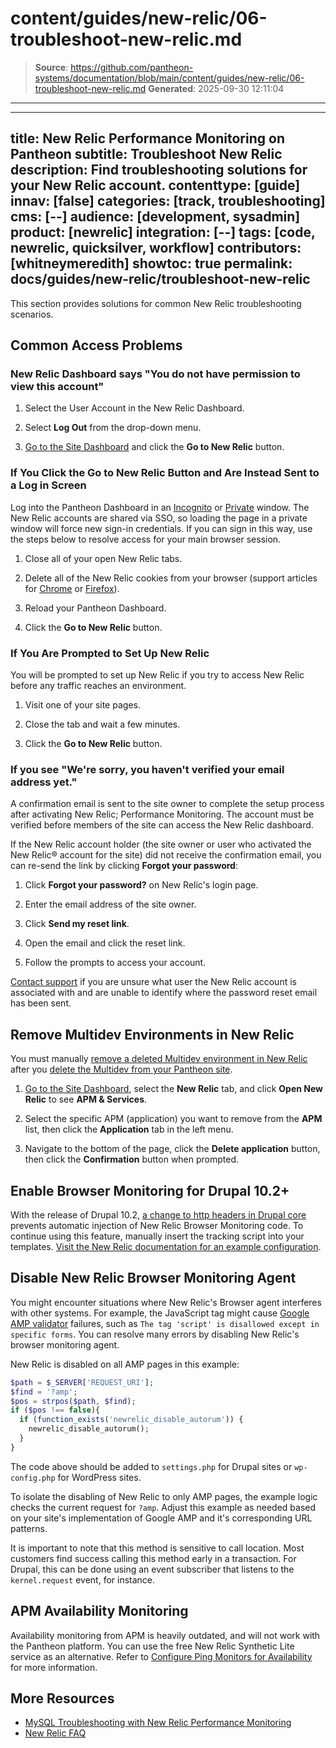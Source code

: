 # content/guides/new-relic/06-troubleshoot-new-relic.md

> **Source**: https://github.com/pantheon-systems/documentation/blob/main/content/guides/new-relic/06-troubleshoot-new-relic.md
> **Generated**: 2025-09-30 12:11:04

---

---
title: New Relic Performance Monitoring on Pantheon
subtitle: Troubleshoot New Relic
description: Find troubleshooting solutions for your New Relic account.
contenttype: [guide]
innav: [false]
categories: [track, troubleshooting]
cms: [--]
audience: [development, sysadmin]
product: [newrelic]
integration: [--]
tags: [code, newrelic, quicksilver, workflow]
contributors: [whitneymeredith]
showtoc: true
permalink: docs/guides/new-relic/troubleshoot-new-relic
---

This section provides solutions for common New Relic troubleshooting scenarios.

## Common Access Problems

### New Relic Dashboard says "You do not have permission to view this account"

1. Select the User Account in the New Relic Dashboard.

1. Select **Log Out** from the drop-down menu.

1. [Go to the Site Dashboard](/guides/account-mgmt/workspace-sites-teams/sites#site-dashboard) and click the **Go to New Relic** button.

### If You Click the Go to New Relic Button and Are Instead Sent to a Log in Screen

Log into the Pantheon Dashboard in an [Incognito](https://support.google.com/chrome/answer/95464) or [Private](https://support.mozilla.org/en-US/kb/private-browsing-use-firefox-without-history) window. The New Relic accounts are shared via SSO, so loading the page in a private window will force new sign-in credentials. If you can sign in this way, use the steps below to resolve access for your main browser session.

1. Close all of your open New Relic tabs.

1. Delete all of the New Relic cookies from your browser (support articles for [Chrome](https://support.google.com/chrome/answer/95647) or [Firefox](https://support.mozilla.org/en-US/kb/clear-cookies-and-site-data-firefox#w_clear-cookies-for-any-website)).

1. Reload your Pantheon Dashboard.

1. Click the **Go to New Relic** button.

### If You Are Prompted to Set Up New Relic

You will be prompted to set up New Relic if you try to access New Relic before any traffic reaches an environment.

1. Visit one of your site pages.

1. Close the tab and wait a few minutes.

1. Click the **Go to New Relic** button.

### If you see "We're sorry, you haven't verified your email address yet."

A confirmation email is sent to the site owner to complete the setup process after activating New Relic; Performance Monitoring. The account must be verified before members of the site can access the New Relic dashboard.

If the New Relic account holder (the site owner or user who activated the New Relic&reg; account for the site) did not receive the confirmation email, you can re-send the link by clicking **Forgot your password**:

1. Click **Forgot your password?** on New Relic's login page.

1. Enter the email address of the site owner.

1. Click **Send my reset link**.

1. Open the email and click the reset link.

1. Follow the prompts to access your account.

[Contact support](/guides/support/contact-support/) if you are unsure what user the New Relic account is associated with and are unable to identify where the password reset email has been sent.

## Remove Multidev Environments in New Relic

You must manually [remove a deleted Multidev environment in New Relic](https://docs.newrelic.com/docs/apm/new-relic-apm/maintenance/remove-applications-servers) after you [delete the Multidev from your Pantheon site](/guides/multidev/delete-multidev).

1. [Go to the Site Dashboard](/guides/account-mgmt/workspace-sites-teams/sites#site-dashboard), select the **New Relic** tab, and click **Open New Relic** to see **APM & Services**.

1. Select the specific APM (application) you want to remove from the **APM** list, then click the **Application** tab in the left menu.

1. Navigate to the bottom of the page, click the **Delete application** button, then click the **Confirmation** button when prompted.

## Enable Browser Monitoring for Drupal 10.2+

With the release of Drupal 10.2, [a change to http headers in Drupal core](https://www.drupal.org/node/3298551) prevents automatic injection of New Relic Browser Monitoring code. To continue using this feature, manually insert the tracking script into your templates. [Visit the New Relic documentation for an example configuration](https://docs.newrelic.com/docs/apm/agents/php-agent/features/browser-monitoring-php-agent/#manual_drupal).

## Disable New Relic Browser Monitoring Agent

You might encounter situations where New Relic's Browser agent interferes with other systems. For example, the JavaScript tag might cause [Google AMP validator](https://www.ampproject.org/docs/guides/validate.html) failures, such as `The tag 'script' is disallowed except in specific forms`. You can resolve many errors by disabling New Relic's browser monitoring agent.

New Relic is disabled on all AMP pages in this example:

```php
$path = $_SERVER['REQUEST_URI'];
$find = '?amp';
$pos = strpos($path, $find);
if ($pos !== false){
  if (function_exists('newrelic_disable_autorum')) {
    newrelic_disable_autorum();
  }
}
```

The code above should be added to `settings.php` for Drupal sites or `wp-config.php` for WordPress sites.

To isolate the disabling of New Relic to only AMP pages, the example logic checks the current request for `?amp`. Adjust this example as needed based on your site's implementation of Google AMP and it's corresponding URL patterns.

It is important to note that this method is sensitive to call location. Most customers find success calling this method early in a transaction. For Drupal, this can be done using an event subscriber that listens to the `kernel.request` event, for instance.

## APM Availability Monitoring

Availability monitoring from APM is heavily outdated, and will not work with the Pantheon platform. You can use the free New Relic Synthetic Lite service as an alternative. Refer to [Configure Ping Monitors for Availability](/guides/new-relic/monitor-new-relic#configure-ping-monitors-for-availability) for more information.

## More Resources

- [MySQL Troubleshooting with New Relic Performance Monitoring](/guides/new-relic/debug-mysql-new-relic)
- [New Relic FAQ](/guides/new-relic/new-relic-faq)
